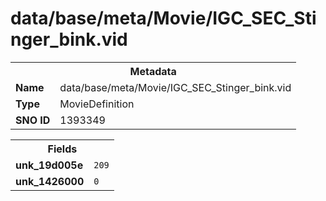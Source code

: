 <h1>data/base/meta/Movie/IGC_SEC_Stinger_bink.vid</h1><table><tr><th colspan="100%">Metadata</th></tr><tr><td><b>Name</b></td><td>data/base/meta/Movie/IGC_SEC_Stinger_bink.vid</td></tr><tr><td><b>Type</b></td><td>MovieDefinition</td></tr><tr><td><b>SNO ID</b></td><td>1393349</td></tr></table>

<table><tr><th colspan="100%">Fields</th></tr><tr><td><b>unk_19d005e</b></td><td><code>209</code></td></tr><tr><td><b>unk_1426000</b></td><td><code>0</code></td></tr></table>

